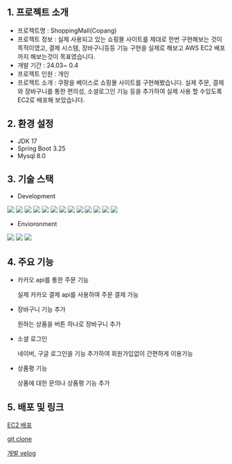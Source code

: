 ## 1. 프로젝트 소개

* 프로젝트명 : ShoppingMall(Copang)
* 프로젝트 정보 : 실제 사용되고 있는 쇼핑몰 사이트를 제대로 한번 구현해보는 것이 목적이였고, 결제 시스템, 장바구니등등 기능 구현을 실제로 해보고 AWS EC2 배포까지 해보는것이 목표였습니다.
* 개발 기간 : 24.03~ 0.4 
* 프로젝트 인원 : 개인
* 프로젝트 소개 : 쿠팡을 베이스로 쇼핑몰 사이트를 구현해봤습니다. 실제 주문, 결제와 장바구니를 통한 편의성, 소셜로그인 기능 등을 추가하여 실제 사용 할 수있도록 EC2로 배포해 보았습니다.


## 2. 환경 설정

* JDK 17
* Spring Boot 3.25
* Mysql 8.0


## 3. 기술 스택

* Development
  
<img src="https://img.shields.io/badge/html5-E34F26?style=for-the-badge&logo=html5&logoColor=white"> <img src="https://img.shields.io/badge/JPA-8181F7?style=for-the-badge&logo=spring&logoColor=white">
<img src="https://img.shields.io/badge/QueryDsl-8181F7?style=for-the-badge&logo=spring&logoColor=white">
<img src="https://img.shields.io/badge/RESTful API-00BFFF?style=for-the-badge&logo=spring&logoColor=white">
<img src="https://img.shields.io/badge/Spirng Security-31B404?style=for-the-badge&logo=springsecurity&logoColor=white">
<img src="https://img.shields.io/badge/OAuth2-F3F781?style=for-the-badge&logo=auth0&logoColor=white">
<img src="https://img.shields.io/badge/docker-8258FA?style=for-the-badge&logo=amazons3&logoColor=white">
<img src="https://img.shields.io/badge/jenkins-D24939?style=for-the-badge&logo=amazons3&logoColor=white">
<img src="https://img.shields.io/badge/sonarqube-8258FA?style=for-the-badge&logo=amazons3&logoColor=white">
<img src="https://img.shields.io/badge/nginx-8258FA?style=for-the-badge&logo=amazons3&logoColor=white">
<img src="https://img.shields.io/badge/aws ec2-848484?style=for-the-badge&logo=amazonec2&logoColor=white">
<img src="https://img.shields.io/badge/aws rds-FA58AC?style=for-the-badge&logo=amazonrds&logoColor=white">
<img src="https://img.shields.io/badge/aws s3-8258FA?style=for-the-badge&logo=amazons3&logoColor=white">

* Envioronment
  
<img src="https://img.shields.io/badge/visualstudio-848484?style=for-the-badge&logo=visualstudiocode&logoColor=white"> <img src="https://img.shields.io/badge/springboot-FA58AC?style=for-the-badge&logo=springboot&logoColor=white">
<img src="https://img.shields.io/badge/Postman-8258FA?style=for-the-badge&logo=spring&logoColor=white">

## 4. 주요 기능

* 카카오 api를 통한 주문 기능
  
    실제 카카오 결제 api를 사용하여 주문 결제 가능

* 장바구니 기능 추가
  
    원하는 상품을 버튼 하나로 장바구니 추가

* 소셜 로그인

    네이버, 구글 로그인을 기능 추가하여 회원가입없이 간편하게 이용가능

* 상품평 기능
  
    상품에 대한 문의나 상품평 기능 추가

## 5. 배포 및 링크 

  [EC2 배포](https://copang.n-e.kr/) 

  [git clone](https://github.com/hbyung/shopping_mall.git)

  [개발 velog](https://velog.io/@god0478/posts)

